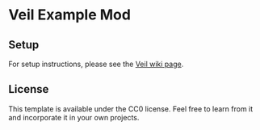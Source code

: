 # Veil Example Mod

## Setup

For setup instructions, please see the [Veil wiki page](https://github.com/FoundryMC/Veil/wiki).

## License

This template is available under the CC0 license. Feel free to learn from it and incorporate it in your own projects.
